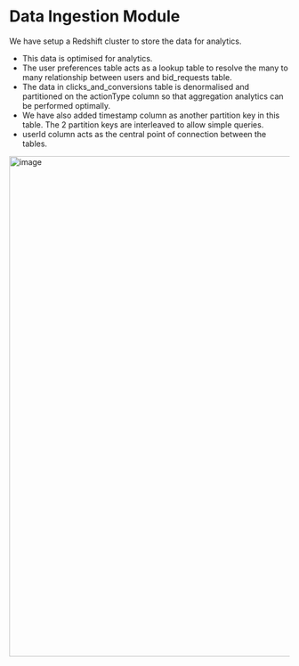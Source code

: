 # Data Ingestion Module

We have setup a Redshift cluster to store the data for analytics. 

* This data is optimised for analytics. 
* The user preferences table acts as a lookup table to resolve the many to many relationship between users and bid_requests table.
* The data in clicks_and_conversions table is denormalised and partitioned on the actionType column so that aggregation analytics can be performed optimally.
* We have also added timestamp column as another partition key in this table. The 2 partition keys are interleaved to allow simple queries.
* userId column acts as the central point of connection between the tables.


<img width="898" alt="image" src="https://github.com/bhaktavar/pesto-take-home/assets/43117589/417b4d17-b174-478b-8bfb-d158edf98f7e">
